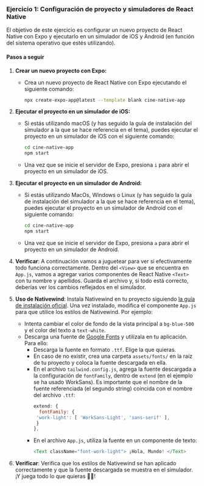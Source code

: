 ### Ejercicio 1: Configuración de proyecto y simuladores de React Native

El objetivo de este ejercicio es configurar un nuevo proyecto de React Native con Expo y ejecutarlo en un simulador de iOS y Android (en función del sistema operativo que estés utilizando).

#### Pasos a seguir

1. **Crear un nuevo proyecto con Expo:**
   - Crea un nuevo proyecto de React Native con Expo ejecutando el siguiente comando:
     ```bash
     npx create-expo-app@latest --template blank cine-native-app
     ```


2. **Ejecutar el proyecto en un simulador de iOS:**
   - Si estás utilizando macOS (y has seguido la guía de instalación del simulador a la que se hace referencia en el tema), puedes ejecutar el proyecto en un simulador de iOS con el siguiente comando:
     ```bash
     cd cine-native-app
     npm start
     ```
   - Una vez que se inicie el servidor de Expo, presiona `i` para abrir el proyecto en un simulador de iOS.


3. **Ejecutar el proyecto en un simulador de Android:**
   - Si estás utilizando MacOs, Windows o Linux (y has seguido la guía de instalación del simulador a la que se hace referencia en el tema), puedes ejecutar el proyecto en un simulador de Android con el siguiente comando:
     ```bash
     cd cine-native-app
     npm start
     ```
   - Una vez que se inicie el servidor de Expo, presiona `a` para abrir el proyecto en un simulador de Android.


4. **Verificar**: A continuación vamos a juguetear para ver si efectivamente todo funciona correctamente. Dentro del `<View>` que se encuentra en `App.js`, vamos a agregar varios componentes de React Native `<Text>` con tu nombre y apellidos. Guarda el archivo y, si todo está correcto, deberías ver los cambios reflejados en el simulador.

5. **Uso de Nativewind**: Instala Nativewind en tu proyecto siguiendo [la guía de instalación oficial](https://www.nativewind.dev/getting-started/installation). Una vez instalado, modifica el componente `App.js` para que utilice los estilos de Nativewind. Por ejemplo: 
   - Intenta cambiar el color de fondo de la vista principal a `bg-blue-500` y el color del texto a `text-white`.
   - Descarga una fuente de [Google Fonts](https://fonts.google.com/) y utilízala en tu aplicación. Para ello:
     - Descarga la fuente en formato `.ttf`. Elige la que quieras.
     - En caso de no existir, crea una carpeta `assets/fonts/` en la raíz de tu proyecto y coloca la fuente descargada en ella.
     - En el archivo `tailwind.config.js`, agrega la fuente descargada a la configuración de `fontFamily`, dentro de `extend` (en el ejemplo se ha usado WorkSans). Es importante que el nombre de la fuente referenciada (el segundo string) coincida con el nombre del archivo `.ttf`:
       ```javascript
       extend: {
         fontFamily: {
        'work-light': [ 'WorkSans-Light', 'sans-serif' ],
        }
       },
       ```
     - En el archivo `App.js`, utiliza la fuente en un componente de texto:
       ```javascript
       <Text className="font-work-light"> ¡Hola, Mundo! </Text>
       ```

6. **Verificar**: Verifica que los estilos de Nativewind se han aplicado correctamente y que la fuente descargada se muestra en el simulador. ¡Y juega todo lo que quieras 🤗🤗!
